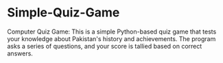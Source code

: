 # Simple-Quiz-Game
Computer Quiz Game: This is a simple Python-based quiz game that tests your knowledge about Pakistan's history and achievements. The program asks a series of questions, and your score is tallied based on correct answers.
